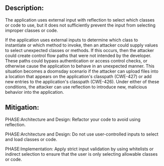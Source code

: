 ## Description:

The application uses external input with reflection to select which classes or code to use, but it does not sufficiently prevent the input from selecting improper classes or code.

If the application uses external inputs to determine which class to instantiate or which method to invoke, then an attacker could supply values to select unexpected classes or methods. If this occurs, then the attacker could create control flow paths that were not intended by the developer. These paths could bypass authentication or access control checks, or otherwise cause the application to behave in an unexpected manner. This situation becomes a doomsday scenario if the attacker can upload files into a location that appears on the application's classpath (CWE-427) or add new entries to the application's classpath (CWE-426). Under either of these conditions, the attacker can use reflection to introduce new, malicious behavior into the application.

## Mitigation:


PHASE:Architecture and Design:
Refactor your code to avoid using reflection.

PHASE:Architecture and Design:
Do not use user-controlled inputs to select and load classes or code.

PHASE:Implementation:
Apply strict input validation by using whitelists or indirect selection to ensure that the user is only selecting allowable classes or code.

